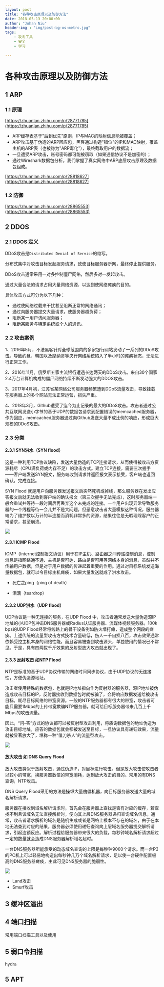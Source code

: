```yaml
---
layout: post
title: "各种攻击原理以及防御方法"
date: 2018-05-13 20:00:00
author: "Johan Niu"
header-img : "img/post-bg-os-metro.jpg"
tags:
    - 攻击工具
    - 安全
    - 学习
       
---
```


# 各种攻击原理以及防御方法

## 1 ARP

### 1.1 原理

[https://zhuanlan.zhihu.com/p/28771785](https://zhuanlan.zhihu.com/p/28771785)

* ARP缓存表基于"后到优先"原则，IP与MAC的映射信息能被覆盖；
* ARP攻击基于伪造的ARP回应包，黑客通过构造"错位"的IP和MAC映射，覆盖主机的ARP表（也被称为"ARP毒化"），最终截取用户的数据流； 
* 一旦遭受ARP攻击，账号密码都可能被窃取（如果通信协议不是加密的）；
* 通过Wireshark数据包分析，我们掌握了真实网络中ARP底层攻击原理及数据包组成。

[https://zhuanlan.zhihu.com/p/28818627](https://zhuanlan.zhihu.com/p/28818627)

### 1.2 防御

[https://zhuanlan.zhihu.com/p/28865553](https://zhuanlan.zhihu.com/p/28865553)


## 2 DDOS

### 2.1 DDOS 定义

DDoS攻击是`Distributed Denial of Service`的缩写。

分布式集中对攻击目标发起服务请求，致使目标服务器断网，最终停止提供服务。

DDoS攻击通常采用一对多控制僵尸网络，然后多对一发起攻击。

通过大量合法的请求占用大量网络资源，以达到使网络瘫痪的目的。

具体攻击方式可分为以下几种：

* 通过使网络过载来干扰甚至阻断正常的网络通讯；
* 通过向服务器提交大量请求，使服务器超负荷；
* 阻断某一用户访问服务器；
* 阻断某服务与特定系统或个人的通讯。

### 2.2 攻击案例

1、2016年5月，不法黑客针对全球范围内的多家银行网站发动了一系列的DDoS攻击。导致约旦、韩国以及摩纳哥等央行网络系统陷入了半小时的瘫痪状态，无法进行正常工作。

2、2016年11月，俄罗斯五家主流银行遭遇长达两天的DDoS攻击。来自30个国家2.4万台计算机构成的僵尸网络持续不断发动强大的DDOS攻击。

3、2017年4月初，江苏省某网络公司服务器频繁遭到DDoS流量攻击，导致挂载在服务器上的多个网站无法正常运营，损失严重。

4、2018年3月，Github遭受了迄今为止记录的最大的DDoS攻击。攻击者通过公共互联网发送小字节的基于UDP的数据包请求到配置错误的memcached服务器，作为回应，memcached服务器通过向Github发送大量不成比例的响应，形成巨大规模的DDoS攻击。


### 2.3 分类

#### 2.3.1 SYN洪水（SYN flood）

这是一种利用TCP协议缺陷，发送大量伪造的TCP连接请求，从而使得被攻击方资源耗尽（CPU满负荷或内存不足）的攻击方式。建立TCP连接，需要三次握手——客户端发送SYN报文，服务端收到请求并返回报文表示接受，客户端也返回确认，完成连接。

SYN Flood 就是用户向服务器发送报文后突然死机或掉线，那么服务器在发出应答报文后就无法收到客户端的确认报文（第三次握手无法完成），这时服务器端一般会重试并等待一段时间后再丢弃这个未完成的连接。一个用户出现异常导致服务器的一个线程等待一会儿并不是大问题，但恶意攻击者大量模拟这种情况，服务器端为了维护数以万计的半连接而消耗非常多的资源，结果往往是无暇理睬客户的正常请求，甚至崩溃。

![](http://niubencoolboy.github.io/img/attack/synflood.jpg)


#### 2.3.1 ICMP Flood

ICMP（Internet控制报文协议）用于在IP主机、路由器之间传递控制消息，控制消息是指网络通不通、主机是否可达、路由是否可用等网络本身的消息，虽然并不传输用户数据，但是对于用户数据的传递起着重要的作用。通过对目标系统发送海量数据包，就可以令目标主机瘫痪，如果大量发送就成了洪水攻击。

* 死亡之ping（ping of death）

* 泪滴（teardrop）

#### 2.3.2 UDP洪水（UDP flood）

UDP协议是一种无连接的服务，在UDP Flood 中，攻击者通常发送大量伪造源IP地址的小UDP包冲击DNS服务器或Radius认证服务器、流媒体视频服务器。100k bps的UDP Flood经常将线路上的骨干设备例如防火墙打瘫，造成整个网段的瘫痪。上述传统的流量型攻击方式技术含量较低，伤人一千自损八百，攻击效果通常依赖受控主机本身的网络性能，而且容易被查到攻击源头，单独使用的情况已不常见。于是，具有四两拔千斤效果的反射型放大攻击就出现了。

#### 2.3.3 反射攻击 如NTP Flood

NTP是标准的基于UDP协议传输的网络时间同步协议，由于UDP协议的无连接性，方便伪造源地址。

攻击者使用特殊的数据包，也就是IP地址指向作为反射器的服务器，源IP地址被伪造成攻击目标的IP，反射器接收到数据包时就被骗了，会将响应数据发送给被攻击目标，耗尽目标网络的带宽资源。一般的NTP服务器都有很大的带宽，攻击者可能只需要1Mbps的上传带宽欺骗NTP服务器，就可给目标服务器带来几百上千Mbps的攻击流量。

因此，“问-答”方式的协议都可以被反射型攻击利用，将质询数据包的地址伪造为攻击目标地址，应答的数据包就会都被发送至目标，一旦协议具有递归效果，流量就被显著放大了，堪称一种“借刀杀人”的流量型攻击。

![](http://niubencoolboy.github.io/img/attack/ntpflood.jpg)

#### 放大攻击 如 DNS Query Flood

放大攻击类似于放射攻击，通过伪造IP，对目标进行攻击。但是放大攻击使攻击者以较小的带宽，换服务器数倍的带宽消耗，达到放大攻击的目的。常用的有DNS查询，NTP攻击。

DNS Query Flood采用的方法是操纵大量傀儡机器，向目标服务器发送大量的域名解析请求。

服务器在接收到域名解析请求时，首先会在服务器上查找是否有对应的缓存，若查找不到且该域名无法直接解析时，便向其上层DNS服务器递归查询域名信息。通常，攻击者请求解析的域名是随机生成或者是网络上根本不存在的域名，由于在本地无法查到对应的结果，服务器必须使用递归查询向上层域名服务器提交解析请求，引起连锁反应。解析过程给服务器带来很大的负载，每秒钟域名解析请求超过一定的数量就会造成DNS服务器解析域名超时。

一台DNS服务器所能承受的动态域名查询的上限是每秒钟9000个请求。而一台P3的PC机上可以轻易地构造出每秒钟几万个域名解析请求，足以使一台硬件配置极高的DNS服务器瘫痪，由此可见DNS服务器的脆弱性。

![](http://niubencoolboy.github.io/img/attack/dnsflood.jpg)




* Land攻击
* Smurf攻击


## 3 缓冲区溢出

## 4 端口扫描

常用端口扫描工具以及使用

## 5 弱口令扫描

hydra

## 5 APT